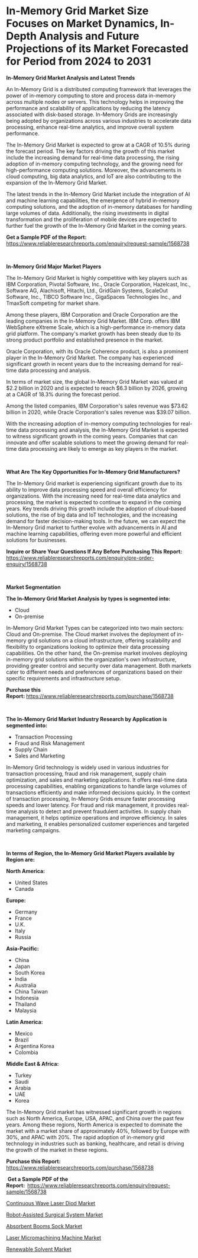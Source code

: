 <p><h1>In-Memory Grid Market Size Focuses on Market Dynamics, In-Depth Analysis and Future Projections of its Market Forecasted for Period from 2024 to 2031</h1></p><p><strong>In-Memory Grid Market Analysis and Latest Trends</strong></p>
<p><p>An In-Memory Grid is a distributed computing framework that leverages the power of in-memory computing to store and process data in-memory across multiple nodes or servers. This technology helps in improving the performance and scalability of applications by reducing the latency associated with disk-based storage. In-Memory Grids are increasingly being adopted by organizations across various industries to accelerate data processing, enhance real-time analytics, and improve overall system performance.</p><p>The In-Memory Grid Market is expected to grow at a CAGR of 10.5% during the forecast period. The key factors driving the growth of this market include the increasing demand for real-time data processing, the rising adoption of in-memory computing technology, and the growing need for high-performance computing solutions. Moreover, the advancements in cloud computing, big data analytics, and IoT are also contributing to the expansion of the In-Memory Grid Market.</p><p>The latest trends in the In-Memory Grid Market include the integration of AI and machine learning capabilities, the emergence of hybrid in-memory computing solutions, and the adoption of in-memory databases for handling large volumes of data. Additionally, the rising investments in digital transformation and the proliferation of mobile devices are expected to further fuel the growth of the In-Memory Grid Market in the coming years.</p></p>
<p><strong>Get a Sample PDF of the Report:&nbsp;</strong> <a href="https://www.reliableresearchreports.com/enquiry/request-sample/1568738">https://www.reliableresearchreports.com/enquiry/request-sample/1568738</a></p>
<p>&nbsp;</p>
<p><strong>In-Memory Grid Major Market Players</strong></p>
<p><p>The In-Memory Grid Market is highly competitive with key players such as IBM Corporation, Pivotal Software, Inc., Oracle Corporation, Hazelcast, Inc., Software AG, Alachisoft, Hitachi, Ltd., GridGain Systems, ScaleOut Software, Inc., TIBCO Software Inc., GigaSpaces Technologies Inc., and TmaxSoft competing for market share.</p><p>Among these players, IBM Corporation and Oracle Corporation are the leading companies in the In-Memory Grid Market. IBM Corp. offers IBM WebSphere eXtreme Scale, which is a high-performance in-memory data grid platform. The company's market growth has been steady due to its strong product portfolio and established presence in the market.</p><p>Oracle Corporation, with its Oracle Coherence product, is also a prominent player in the In-Memory Grid Market. The company has experienced significant growth in recent years due to the increasing demand for real-time data processing and analysis.</p><p>In terms of market size, the global In-Memory Grid Market was valued at $2.2 billion in 2020 and is expected to reach $6.3 billion by 2026, growing at a CAGR of 18.3% during the forecast period.</p><p>Among the listed companies, IBM Corporation's sales revenue was $73.62 billion in 2020, while Oracle Corporation's sales revenue was $39.07 billion.</p><p>With the increasing adoption of in-memory computing technologies for real-time data processing and analysis, the In-Memory Grid Market is expected to witness significant growth in the coming years. Companies that can innovate and offer scalable solutions to meet the growing demand for real-time data processing are likely to emerge as key players in the market.</p></p>
<p>&nbsp;</p>
<p><strong>What Are The Key Opportunities For In-Memory Grid Manufacturers?</strong></p>
<p><p>The In-Memory Grid market is experiencing significant growth due to its ability to improve data processing speed and overall efficiency for organizations. With the increasing need for real-time data analytics and processing, the market is expected to continue to expand in the coming years. Key trends driving this growth include the adoption of cloud-based solutions, the rise of big data and IoT technologies, and the increasing demand for faster decision-making tools. In the future, we can expect the In-Memory Grid market to further evolve with advancements in AI and machine learning capabilities, offering even more powerful and efficient solutions for businesses.</p></p>
<p><strong>Inquire or Share Your Questions If Any Before Purchasing This Report:</strong> <a href="https://www.reliableresearchreports.com/enquiry/pre-order-enquiry/1568738">https://www.reliableresearchreports.com/enquiry/pre-order-enquiry/1568738</a></p>
<p>&nbsp;</p>
<p><strong>Market Segmentation</strong></p>
<p><strong>The In-Memory Grid Market Analysis by types is segmented into:</strong></p>
<p><ul><li>Cloud</li><li>On-premise</li></ul></p>
<p><p>In-Memory Grid Market Types can be categorized into two main sectors: Cloud and On-premise. The Cloud market involves the deployment of in-memory grid solutions on a cloud infrastructure, offering scalability and flexibility to organizations looking to optimize their data processing capabilities. On the other hand, the On-premise market involves deploying in-memory grid solutions within the organization's own infrastructure, providing greater control and security over data management. Both markets cater to different needs and preferences of organizations based on their specific requirements and infrastructure setup.</p></p>
<p><strong>Purchase this Report:&nbsp;</strong><a href="https://www.reliableresearchreports.com/purchase/1568738">https://www.reliableresearchreports.com/purchase/1568738</a></p>
<p>&nbsp;</p>
<p><strong>The In-Memory Grid Market Industry Research by Application is segmented into:</strong></p>
<p><ul><li>Transaction Processing</li><li>Fraud and Risk Management</li><li>Supply Chain</li><li>Sales and Marketing</li></ul></p>
<p><p>In-Memory Grid technology is widely used in various industries for transaction processing, fraud and risk management, supply chain optimization, and sales and marketing applications. It offers real-time data processing capabilities, enabling organizations to handle large volumes of transactions efficiently and make informed decisions quickly. In the context of transaction processing, In-Memory Grids ensure faster processing speeds and lower latency. For fraud and risk management, it provides real-time analysis to detect and prevent fraudulent activities. In supply chain management, it helps optimize operations and improve efficiency. In sales and marketing, it enables personalized customer experiences and targeted marketing campaigns.</p></p>
<p>&nbsp;</p>
<p><strong>In terms of Region, the In-Memory Grid Market Players available by Region are:</strong></p>
<p>
    <p> <strong> North America: </strong>
        <ul>
            <li>United States</li>
            <li>Canada</li>
        </ul>
        </p> 
    <p> <strong> Europe: </strong>
        <ul>
            <li>Germany</li>
            <li>France</li>
            <li>U.K.</li>
            <li>Italy</li>
            <li>Russia</li>
        </ul>
        </p> 
    <p> <strong> Asia-Pacific: </strong>
        <ul>
            <li>China</li>
            <li>Japan</li>
            <li>South Korea</li>
            <li>India</li>
            <li>Australia</li>
            <li>China Taiwan</li>
            <li>Indonesia</li>
            <li>Thailand</li>
            <li>Malaysia</li>
        </ul>
        </p> 
    <p> <strong> Latin America: </strong>
        <ul>
            <li>Mexico</li>
            <li>Brazil</li>
            <li>Argentina Korea</li>
            <li>Colombia</li>
        </ul>
        </p> 
    <p> <strong> Middle East & Africa: </strong>
        <ul>
            <li>Turkey</li>
            <li>Saudi</li>
            <li>Arabia</li>
            <li>UAE</li>
            <li>Korea</li>
        </ul>
    </p>
    </p>
<p><p>The In-Memory Grid market has witnessed significant growth in regions such as North America, Europe, USA, APAC, and China over the past few years. Among these regions, North America is expected to dominate the market with a market share of approximately 40%, followed by Europe with 30%, and APAC with 20%. The rapid adoption of in-memory grid technology in industries such as banking, healthcare, and retail is driving the growth of the market in these regions.</p></p>
<p><strong>Purchase this Report: </strong><a href="https://www.reliableresearchreports.com/purchase/1568738">https://www.reliableresearchreports.com/purchase/1568738</a></p>
<p>&nbsp;<strong>Get a Sample PDF of the Report:&nbsp;&nbsp;</strong><a href="https://www.reliableresearchreports.com/enquiry/request-sample/1568738">https://www.reliableresearchreports.com/enquiry/request-sample/1568738</a></p>
<p><strong></strong></p>
<p><p><a href="https://issuu.com/reportprime-2/docs/continuous-wave-laser-diod-market-size-2030.pptx">Continuous Wave Laser Diod Market</a></p><p><a href="https://github.com/mancsybtousav/Market-Research-Report-List-1/blob/main/robot-assisted-surgical-system-market.md">Robot-Assisted Surgical System Market</a></p><p><a href="https://github.com/indrystar/Market-Research-Report-List-2/blob/main/absorbent-booms-sock-market.md">Absorbent Booms Sock Market</a></p><p><a href="https://issuu.com/reportprime-2/docs/laser-micromachining-machine-market-size-2030.pptx">Laser Micromachining Machine Market</a></p><p><a href="https://github.com/josesg55/Market-Research-Report-List-1/blob/main/renewable-solvent-market.md">Renewable Solvent Market</a></p></p>
